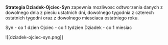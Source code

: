 <b>Strategia Dziadek-Ojciec-Syn</b> zapewnia mozliwosc odtworzenia danych z dowolnego dnia z pieciu ustatnich dni, dowolnego tygodnia z czterech ostatnich tygodni oraz z dowolnego miesciaca ostatniego roku.

Syn - co 1 dzien
Ojciec - co 1 tydzien
Dziadek - co 1 miesiac

![[dziadek-ojciec-syn.png]]
